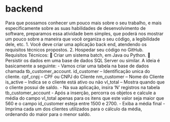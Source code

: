 # backend
Para que possamos conhecer um pouco mais sobre o seu trabalho, e mais especificamente sobre as suas habilidades de desenvolvimento de software, preparamos essa atividade bem simples, que poderá nos mostrar um pouco sobre a maneira que você organiza o seu código, a legibilidade dele, etc. 1. Você deve criar uma aplicação back end, atendendo os requisitos técnicos propostos. 2. Hospedar seu código no GitHub. Requisitos Técnicos:  Criar um sistema batch, em Java ou Python.  Persistir os dados em uma base de dados SQL Server ou similar. A ideia é basicamente a seguinte: - Vamos criar uma tabela na base de dados chamada tb_customer_account. id_customer – Identificação unica do cliente. cpf_cnpj – CPF ou CNPJ do Cliente nm_customer – Nome do Cliente is_active – Indica se o cliente está ativo ou não vl_total – Mostra quando que o cliente possui de saldo. - Na sua aplicação, insira ‘N’ registros na tabela tb_customer_account - Após a inserção, percorra os objetos e calcule a média do campo vl_total apenas para os itens que este valor seja maior que 560 e o campo id_customer esteja entre 1500 e 2700. - Exiba a média final - Imprima cada um dos clientes utilizados para o cálculo da média, ordenando do maior para o menor saldo.
